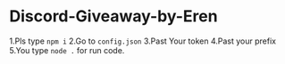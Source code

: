 # Discord-Giveaway-by-Eren
1.Pls type `npm i`
2.Go to `config.json`
3.Past Your token
4.Past your prefix
5.You type `node .` for run code.
